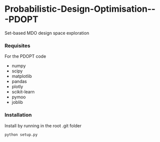 # Probabilistic-Design-Optimisation---PDOPT
Set-based MDO design space exploration

### Requisites
For the PDOPT code
- numpy
- scipy
- matplotlib
- pandas
- plotly
- scikit-learn
- pymoo
- joblib

### Installation
Install by running in the root .git folder

```
python setup.py
```
